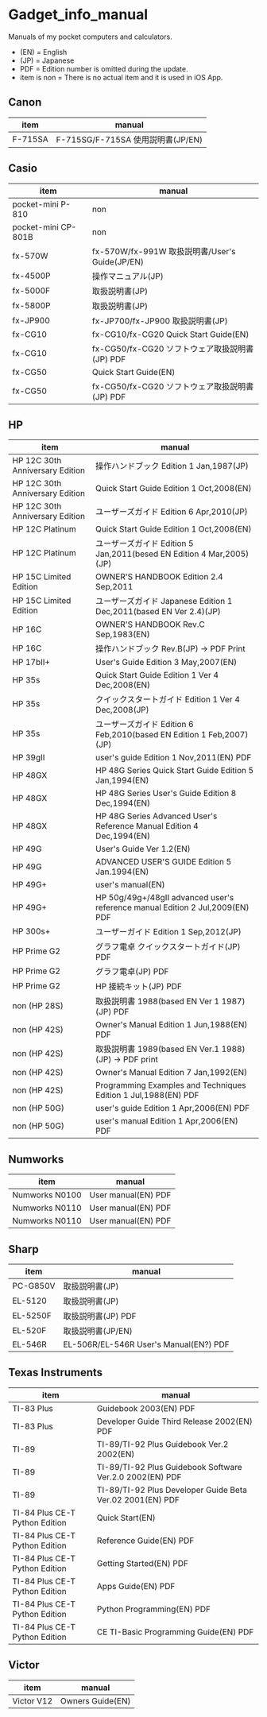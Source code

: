 # Gadget_info_manual
Manuals of my pocket computers and calculators.

* (EN) = English
* (JP) = Japanese
* PDF = Edition number is omitted during the update.
* item is non = There is no actual item and it is used in iOS App.

## Canon
item | manual
--- | ---
F-715SA | F-715SG/F-715SA 使用説明書(JP/EN)

## Casio
item | manual
--- | ---
pocket-mini P-810 | non
pocket-mini CP-801B | non
fx-570W | fx-570W/fx-991W 取扱説明書/User's Guide(JP/EN)
fx-4500P | 操作マニュアル(JP)
fx-5000F | 取扱説明書(JP)
fx-5800P | 取扱説明書(JP)
fx-JP900 | fx-JP700/fx-JP900 取扱説明書(JP)
fx-CG10 | fx-CG10/fx-CG20 Quick Start Guide(EN)
fx-CG10 | fx-CG50/fx-CG20 ソフトウェア取扱説明書(JP) PDF
fx-CG50 | Quick Start Guide(EN)
fx-CG50 | fx-CG50/fx-CG20 ソフトウェア取扱説明書(JP) PDF


## HP
item | manual
--- | ---
HP 12C 30th Anniversary Edition | 操作ハンドブック Edition 1 Jan,1987(JP)
HP 12C 30th Anniversary Edition | Quick Start Guide Edition 1 Oct,2008(EN)
HP 12C 30th Anniversary Edition | ユーザーズガイド Edition 6 Apr,2010(JP)
HP 12C Platinum | Quick Start Guide Edition 1 Oct,2008(EN)
HP 12C Platinum | ユーザーズガイド Edition 5 Jan,2011(besed EN Edition 4 Mar,2005)(JP)
HP 15C Limited Edition | OWNER'S HANDBOOK Edition 2.4 Sep,2011
HP 15C Limited Edition | ユーザーズガイド Japanese  Edition 1 Dec,2011(based EN Ver 2.4)(JP)
HP 16C | OWNER'S HANDBOOK Rev.C Sep,1983(EN)
HP 16C | 操作ハンドブック Rev.B(JP) -> PDF Print
HP 17bII+ | User's Guide Edition 3 May,2007(EN)
HP 35s | Quick Start Guide Edition 1 Ver 4 Dec,2008(EN)
HP 35s | クイックスタートガイド Edition 1 Ver 4 Dec,2008(JP)
HP 35s | ユーザーズガイド Edition 6 Feb,2010(based EN Edition 1 Feb,2007)(JP)
HP 39gII | user's guide Edition 1 Nov,2011(EN) PDF
HP 48GX | HP 48G Series Quick Start Guide Edition 5 Jan,1994(EN)
HP 48GX | HP 48G Series User's Guide Edition 8 Dec,1994(EN)
HP 48GX | HP 48G Series Advanced User's Reference Manual Edition 4 Dec,1994(EN)
HP 49G | User's Guide Ver 1.2(EN)
HP 49G | ADVANCED USER'S GUIDE Edition 5 Jan.1994(EN)
HP 49G+ | user's manual(EN)
HP 49G+ | HP 50g/49g+/48gII advanced user's reference manual Edition 2 Jul,2009(EN) PDF
HP 300s+ | ユーザーガイド Edition 1 Sep,2012(JP)
HP Prime G2 | グラフ電卓 クイックスタートガイド(JP) PDF
HP Prime G2 | グラフ電卓(JP) PDF
HP Prime G2 | HP 接続キット(JP) PDF
non (HP 28S) | 取扱説明書 1988(based EN Ver 1 1987)(JP) PDF
non (HP 42S) | Owner's Manual Edition 1 Jun,1988(EN) PDF
non (HP 42S) | 取扱説明書 1989(based EN Ver.1 1988)(JP) -> PDF print
non (HP 42S) | Owner's Manual Edition 7 Jan,1992(EN)
non (HP 42S) | Programming Examples and Techniques Edition 1 Jul,1988(EN) PDF
non (HP 50G) | user's guide Edition 1 Apr,2006(EN) PDF
non (HP 50G) | user's manual Edition 1 Apr,2006(EN) PDF

## Numworks
item | manual
--- | ---
Numworks N0100 | User manual(EN) PDF
Numworks N0110 | User manual(EN) PDF
Numworks N0110 | User manual(EN) PDF

## Sharp
item | manual
--- | ---
PC-G850V | 取扱説明書(JP)
EL-5120 | 取扱説明書(JP)
EL-5250F | 取扱説明書(JP) PDF
EL-520F | 取扱説明書(JP/EN)
EL-546R | EL-506R/EL-546R User's Manual(EN?) PDF

## Texas Instruments
item | manual
--- | ---
TI-83 Plus | Guidebook 2003(EN) PDF
TI-83 Plus | Developer Guide Third Release 2002(EN) PDF
TI-89 | TI-89/TI-92 Plus Guidebook Ver.2 2002(EN)
TI-89 | TI-89/TI-92 Plus Guidebook Software Ver.2.0 2002(EN) PDF
TI-89 | TI-89/TI-92 Plus Developer Guide Beta Ver.02 2001(EN) PDF
TI-84 Plus CE-T Python Edition | Quick Start(EN)
TI-84 Plus CE-T Python Edition | Reference Guide(EN) PDF
TI-84 Plus CE-T Python Edition | Getting Started(EN) PDF
TI-84 Plus CE-T Python Edition | Apps Guide(EN) PDF
TI-84 Plus CE-T Python Edition | Python Programming(EN) PDF
TI-84 Plus CE-T Python Edition | CE TI-Basic Programming Guide(EN) PDF

## Victor
item | manual
--- | ---
Victor V12 | Owners Guide(EN)
